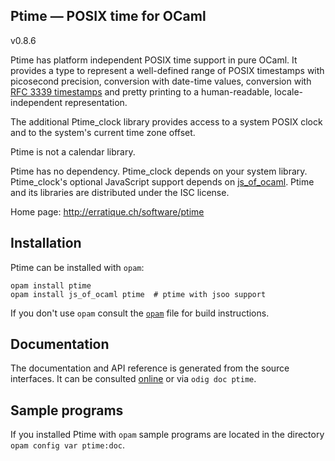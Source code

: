 Ptime — POSIX time for OCaml
-------------------------------------------------------------------------------
v0.8.6

Ptime has platform independent POSIX time support in pure OCaml. It
provides a type to represent a well-defined range of POSIX timestamps
with picosecond precision, conversion with date-time values,
conversion with [RFC 3339 timestamps][rfc3339] and pretty printing to a
human-readable, locale-independent representation.

The additional Ptime_clock library provides access to a system POSIX
clock and to the system's current time zone offset.

Ptime is not a calendar library.

Ptime has no dependency. Ptime_clock depends on your system
library. Ptime_clock's optional JavaScript support depends on
[js_of_ocaml][jsoo]. Ptime and its libraries are distributed under the
ISC license.

[rfc3339]: http://tools.ietf.org/html/rfc3339
[jsoo]: http://ocsigen.org/js_of_ocaml/

Home page: http://erratique.ch/software/ptime  

## Installation

Ptime can be installed with `opam`:

    opam install ptime
    opam install js_of_ocaml ptime  # ptime with jsoo support

If you don't use `opam` consult the [`opam`](opam) file for build
instructions.

## Documentation

The documentation and API reference is generated from the source
interfaces. It can be consulted [online][doc] or via `odig doc ptime`.

[doc]: http://erratique.ch/software/ptime/doc/

## Sample programs

If you installed Ptime with `opam` sample programs are located in
the directory `opam config var ptime:doc`.

